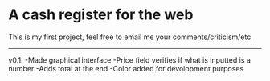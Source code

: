 A cash register for the web
===========================

This is my first project, feel free to email me your comments/criticism/etc.

-----------------------------------------------------------------------------


v0.1:
  -Made graphical interface
  -Price field verifies if what is inputted is a number
  -Adds total at the end
  -Color added for devolopment purposes
